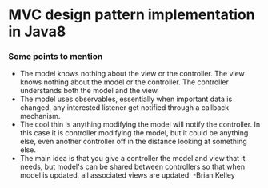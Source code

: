 # MVC design pattern implementation in Java8

### Some points to mention

* The model knows nothing about the view or the controller. The view knows nothing about the model or the controller. The controller understands both the model and the view.
* The model uses observables, essentially when important data is changed, any interested listener get notified through a callback mechanism.
* The cool thin is anything modifying the model will notify the controller. In this case it is controller modifying the model, but it could be anything else, even another controller off in the distance looking at something else.
* The main idea is that you give a controller the model and view that it needs, but model's can be shared between controllers so that when model is updated, all associated views are updated. -Brian Kelley